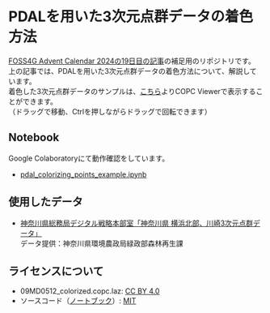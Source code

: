 # PDALを用いた3次元点群データの着色方法
[FOSS4G Advent Calendar 2024の19日目の記事](https://qiita.com/ra0kley/items/ce7d0e595651b7760cf7)の補足用のリポジトリです。  
上の記事では、PDALを用いた3次元点群データの着色方法について、解説しています。  
着色した3次元点群データのサンプルは、[こちら](https://viewer.copc.io/?copc=https://raokiey.github.io/colorization-of-point-cloud-data-using-pdal/09MD0512_colorized.copc.laz)よりCOPC Viewerで表示することができます。  
（ドラッグで移動、Ctrlを押しながらドラッグで回転できます）


## Notebook  
Google Colaboratoryにて動作確認をしています。  
- [pdal_colorizing_points_example.ipynb](./pdal_colorizing_points_example.ipynb)


## 使用したデータ  
- [神奈川県総務局デジタル戦略本部室「神奈川県 横浜北部、川崎3次元点群データ」](https://www.geospatial.jp/ckan/dataset/kanagawa-2022-pointcloud)  
    データ提供：神奈川県環境農政局緑政部森林再生課  


## ライセンスについて  
- 09MD0512_colorized.copc.laz: [CC BY 4.0](https://creativecommons.org/licenses/by/4.0/)
- ソースコード（[ノートブック](./pdal_colorizing_points_example.ipynb)）: [MIT](https://opensource.org/license/mit/)
